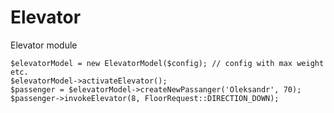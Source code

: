 Elevator
========

Elevator module

```
$elevatorModel = new ElevatorModel($config); // config with max weight etc.
$elevatorModel->activateElevator();
$passenger = $elevatorModel->createNewPassanger('Oleksandr', 70);
$passenger->invokeElevator(8, FloorRequest::DIRECTION_DOWN);
```
